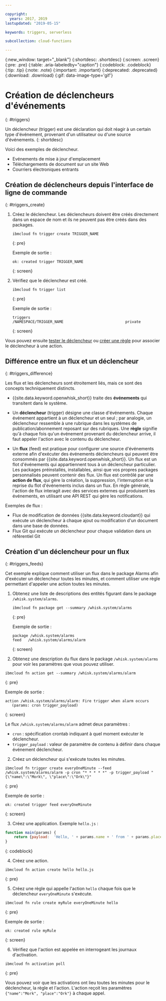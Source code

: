 ```yaml
---

copyright:
  years: 2017, 2019
lastupdated: "2019-05-15"

keywords: triggers, serverless

subcollection: cloud-functions

---
```


{:new_window: target="_blank"}
{:shortdesc: .shortdesc}
{:screen: .screen}
{:pre: .pre}
{:table: .aria-labeledby="caption"}
{:codeblock: .codeblock}
{:tip: .tip}
{:note: .note}
{:important: .important}
{:deprecated: .deprecated}
{:download: .download}
{:gif: data-image-type='gif'}


# Création de déclencheurs d'événements
{: #triggers}

Un déclencheur (trigger) est une déclaration qui doit réagir à un certain type d'événement, provenant d'un utilisateur ou d'une source d'événements.
{: shortdesc}

Voici des exemples de déclencheur.
- Evénements de mise à jour d'emplacement
- Téléchargements de document sur un site Web
- Courriers électroniques entrants



## Création de déclencheurs depuis l'interface de ligne de commande
{: #triggers_create}


1. Créez le déclencheur. Les déclencheurs doivent être créés directement dans un espace de nom et ils ne peuvent pas être créés dans des packages.
    ```
    ibmcloud fn trigger create TRIGGER_NAME
    ```
    {: pre}

    Exemple de sortie :
    ```
    ok: created trigger TRIGGER_NAME
    ```
    {: screen}

2. Vérifiez que le déclencheur est créé.
    ```
    ibmcloud fn trigger list
    ```
    {: pre}

    Exemple de sortie :
    ```
    triggers
    /NAMESPACE/TRIGGER_NAME                            private
    ```
    {: screen}



Vous pouvez ensuite [tester le déclencheur](/docs/openwhisk?topic=cloud-functions-test#test_triggers) ou [créer une règle](/docs/openwhisk?topic=cloud-functions-rules) pour associer le déclencheur à une action.



## Différence entre un flux et un déclencheur
{: #triggers_difference}

Les flux et les déclencheurs sont étroitement liés, mais ce sont des concepts techniquement distincts.

- {{site.data.keyword.openwhisk_short}} traite des **événements** qui transitent dans le système.

- Un **déclencheur** (trigger) désigne une classe d'événements. Chaque événement appartient à un déclencheur et un seul ; par analogie, un déclencheur ressemble à une rubrique dans les systèmes de publication/abonnement reposant sur des rubriques. Une **règle** signifie qu'à chaque fois qu'un événement provenant du déclencheur arrive, il faut appeler l'action avec le contenu du déclencheur.

- Un **flux** (feed) est pratique pour configurer une source d'événements externe afin d'exécuter des événements déclencheurs qui peuvent être consommés par {{site.data.keyword.openwhisk_short}}. Un flux est un flot d'événements qui appartiennent tous à un déclencheur particulier. Les packages préinstallés, installables, ainsi que vos propres packages personnalisés peuvent contenir des flux.  Un flux est contrôlé par une **action de flux**, qui gère la création, la suppression, l'interruption et la reprise du flot d'événements inclus dans un flux. En règle générale, l'action de flux interagit avec des services externes qui produisent les événements, en utilisant une API REST qui gère les notifications.

Exemples de flux :
- Flux de modification de données {{site.data.keyword.cloudant}} qui exécute un déclencheur à chaque ajout ou modification d'un document dans une base de données.
- Flux Git qui exécute un déclencheur pour chaque validation dans un référentiel Git



## Création d'un déclencheur pour un flux
{: #triggers_feeds}

Cet exemple explique comment utiliser un flux dans le package Alarms afin d'exécuter un déclencheur toutes les minutes, et comment utiliser une règle permettant d'appeler une action toutes les minutes.

1. Obtenez une liste de descriptions des entités figurant dans le package `/whisk.system/alarms`.

    ```
    ibmcloud fn package get --summary /whisk.system/alarms
    ```
    {: pre}

    Exemple de sortie :
    ```
    package /whisk.system/alarms
   feed   /whisk.system/alarms/alarm
    ```
    {: screen}
2. Obtenez une description du flux dans le package `/whisk.system/alarms` pour voir les paramètres que vous pouvez utiliser.

  ```
  ibmcloud fn action get --summary /whisk.system/alarms/alarm
  ```
  {: pre}

  Exemple de sortie :
  ```
  action /whisk.system/alarms/alarm: Fire trigger when alarm occurs
     (params: cron trigger_payload)
  ```
  {: screen}

  Le flux `/whisk.system/alarms/alarm` admet deux paramètres :
  - `cron` : spécification crontab indiquant à quel moment exécuter le déclencheur.
  - `trigger_payload` : valeur de paramètre de contenu à définir dans chaque événement déclencheur.

2. Créez un déclencheur qui s'exécute toutes les minutes.
  ```
  ibmcloud fn trigger create everyOneMinute --feed /whisk.system/alarms/alarm -p cron "* * * * *" -p trigger_payload "{\"name\":\"Mork\", \"place\":\"Ork\"}"
  ```
  {: pre}

  Exemple de sortie :
  ```
  ok: created trigger feed everyOneMinute
  ```
  {: screen}

3. Créez une application. Exemple `hello.js` :
  ```javascript
  function main(params) {
      return {payload:  'Hello, ' + params.name + ' from ' + params.place};
  }
  ```
  {: codeblock}

4. Créez une action.
  ```
  ibmcloud fn action create hello hello.js
  ```
  {: pre}

5. Créez une règle qui appelle l'action `hello` chaque fois que le déclencheur `everyOneMinute` s'exécute.
  ```
  ibmcloud fn rule create myRule everyOneMinute hello
  ```
  {: pre}

  Exemple de sortie :
  ```
  ok: created rule myRule
  ```
  {: screen}

6. Vérifiez que l'action est appelée en interrogeant les journaux d'activation.
  ```
  ibmcloud fn activation poll
  ```
  {: pre}

  Vous pouvez voir que les activations ont lieu toutes les minutes pour le déclencheur, la règle et l'action. L'action reçoit les paramètres `{"name":"Mork", "place":"Ork"}` à chaque appel.


